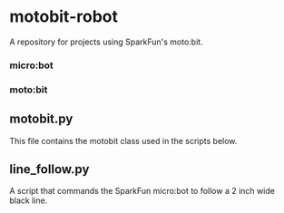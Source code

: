# motobit-robot

A repository for projects using SparkFun's moto:bit.

### micro:bot

[image of micro:bot]: https://github.com/mucolon/motobit-robot/blob/master/media/micro-bot.jpg

### moto:bit

[image of moto:bit]: https://github.com/mucolon/motobit-robot/blob/master/media/moto-bit.jpg

## motobit.py

This file contains the motobit class used in the scripts below.

## line_follow.py

A script that commands the SparkFun micro:bot to follow a 2 inch wide black line.
